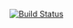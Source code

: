 [![Build Status](https://travis-ci.org/egorkir/frontend-template.svg?branch=master)](https://travis-ci.org/egorkir/frontend-template)
